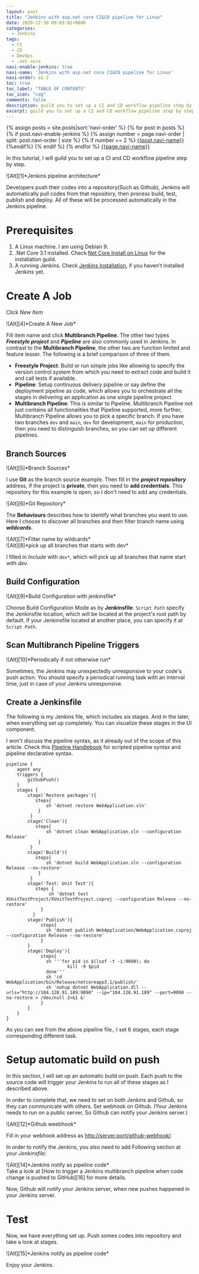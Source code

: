```yaml
---
layout: post
title: "Jenkins with asp.net core CI&CD pipeline for Linux"
date: 2020-12-30 09:03:01+0800
categories:
  - Jenkins
tags:
  - CI
  - CD
  - DevOps
  - .net core
navi-enable-jenkins: true
navi-name: 'Jenkins with asp.net core CI&CD pipeline for Linux'
navi-order: a1-2
toc: true
toc_label: "TABLE OF CONTENTS"
toc_icon: "cog"
comments: false
description: guild you to set up a CI and CD workflow pipeline step by step
excerpt: guild you to set up a CI and CD workflow pipeline step by step
---
```

<!--navigation bar-->
<div class='navi-link-container'>
  {% assign posts = site.posts|sort:'navi-order' %}
  {% for post in posts %}
    {% if post.navi-enable-jenkins %}
        {% assign number = page.navi-order | split: post.navi-order | size %}
        {% if number == 2 %}
            <a href="{{ site.baseurl }}{{ post.url }}" class='navi-link'>{{post.navi-name}}</a>
        {%endif%}
    {% endif %}
  {% endfor %}
<a class='navi-link' href="">{{page.navi-name}}</a>
</div>
<!--navigation bar-->

In this tutorial, I will guild you to set up a CI and CD workflow pipeline step by step. 

<div class="imgcenter" markdown="1">
![Alt][1]*Jenkins pipeline architecture*
</div>

Developers push their codes into a repository(Such as Github), Jenkins will automatically pull codes from that repository, then process build, test, publish and deploy. All of these will be processed automatically in the Jenkins pipeline.

# Prerequisites
1. A Linux machine. I am using Debian 9.
2. .Net Core 3.1 installed. Check [Net Core Install on Linux][3] for the installation guild.
3. A running Jenkins. Check [Jenkins Installation][2], if you haven't installed Jenkins yet. 

# Create A Job
Click *New Item*
<div class="imgcenter" markdown="1">
![Alt][4]*Create A New Job*
</div>

Fill item name and click **Multibranch Pipeline**. The other two types ***Freestyle project*** and ***Pipeline*** are also commonly used in Jenkins. In contrast to the **Multibranch Pipeline**, the other two are function limited and feature lesser. The following is a brief comparison of three of them.

* **Freestyle Project**: Build or run simple jobs like allowing to specify the version control system from which you need to extract code and build it and call tests if available.
* **Pipeline**: Setup continuous delivery pipeline or say define the deployment pipeline as code, which allows you to orchestrate all the stages in delivering an application as one single pipeline project.
* **Multibranch Pipeline**: This is similar to Pipeline. Multibranch Pipeline not just contains all functionalities that Pipeline supported, more further, Multibranch Pipeline allows you to pick a specific branch. If you have two branches `dev` and `main`, `dev` for development, `main` for production, then you need to distinguish branches, so you can set up different pipelines.

## Branch Sources

<div class="imgcenter" markdown="1">
![Alt][5]*Branch Sources*
</div>

I use **Git** as the branch source example. Then fill in the ***project repository*** address, if the project is **private**, then you need to **add credentials**. This repository for this example is open, so I don't need to add any credentials.
<div class="imgcenter" markdown="1">
![Alt][6]*Git Repository*
</div>

The **Behaviours** describes how to identify what branches you want to use. Here I choose to discover all branches and then filter branch name using ***wildcards***.
<div class="imgcenter" markdown="1">
![Alt][7]*Filter name by wildcards*
</div>

<div class="imgcenter" markdown="1">
![Alt][8]*pick up all branches that starts with dev*
</div>

I filled in *Include* with `dev*`, which will pick up all branches that name start with *dev*.

## Build Configuration

<div class="imgcenter" markdown="1">
![Alt][9]*Build Configuration with jenkinsfile*
</div>

Choose Build Configuration Mode as by **Jenkinsfile**. 	`Script Path` specify the Jenkinsfile location, which will be located at the project's root path by default. If your Jenkinsfile located at another place, you can specify it at `Script Path`.

## Scan Multibranch Pipeline Triggers

<div class="imgcenter" markdown="1">
![Alt][10]*Periodically if not otherwise run*
</div>

Sometimes, the Jenkins may unexpectedly unresponsive to your code's push action. You should specify a periodical running task with an interval time, just in case of your Jenkins unresponsive.

## Create a Jenkinsfile

The following is my Jenkins file, which includes six stages. And in the later, when everything set up completely. You can visualize these stages in the UI component.

I won't discuss the pipeline syntax, as it already out of the scope of this article. Check this [Pipeline Handlebook][11] for scripted pipeline syntax and pipeline declarative syntax.
```
pipeline {
    agent any
    triggers {
        githubPush()
    }
    stages {
        stage('Restore packages'){
           steps{
               sh 'dotnet restore WebApplication.sln'
            }
         }
        stage('Clean'){
           steps{
               sh 'dotnet clean WebApplication.sln --configuration Release'
            }
         }
        stage('Build'){
           steps{
               sh 'dotnet build WebApplication.sln --configuration Release --no-restore'
            }
         }
        stage('Test: Unit Test'){
           steps {
                sh 'dotnet test XUnitTestProject/XUnitTestProject.csproj --configuration Release --no-restore'
             }
          }
        stage('Publish'){
             steps{
               sh 'dotnet publish WebApplication/WebApplication.csproj --configuration Release --no-restore'
             }
        }
        stage('Deploy'){
             steps{
               sh '''for pid in $(lsof -t -i:9090); do
                       kill -9 $pid
               done'''
               sh 'cd WebApplication/bin/Release/netcoreapp3.1/publish/'
               sh 'nohup dotnet WebApplication.dll --urls="http://104.128.91.189:9090" --ip="104.128.91.189" --port=9090 --no-restore > /dev/null 2>&1 &'
             }
        }
    }
}
```
As you can see from the above pipeline file., I set 6 stages, each stage corresponding different task.

# Setup automatic build on push 

In this section, I will set up an automatic build on push. Each push to the source code will trigger your Jenkins to run all of these stages as I described above. 

In order to complete that, we need to set on both Jenkins and Github, so they can communicate with others. Set webhook on Github. (Your Jenkins needs to run on a public server, So Github can notify your Jenkins server.)
<div class="imgcenter" markdown="1">
![Alt][12]*Github weebhook*
</div>

Fill in your webhook address as [http://server:port/github-webhook/][13].

In order to notify the Jenkins, you also need to add Following section at your *Jenkinsfile*:
<div class="imgcenter" markdown="1">
![Alt][14]*Jenkins notify as pipeline code*
</div>
Take a look at [How to trigger a Jenkins multibranch pipeline when code change is pushed to GitHub][16] for more details.


Now, Github will notify your Jenkins server, when new pushes happened in your Jenkins server.

# Test
Now, we have everything set up. 
Push somes codes into repository and take a look at stages.
<div class="imgcenter" markdown="1">
![Alt][15]*Jenkins notify as pipeline code*
</div>

Enjoy your Jenkins.

[1]: /blog/public/img/2020-12-30-Jenkins-with-asp-net-core-CI-CD-pipeline-for-linux-a.png
[2]: /blog/jenkins/2020/12/27/jenkins-installation/
[3]: https://docs.microsoft.com/en-us/dotnet/core/install/linux
[4]: /blog/public/img/2020-12-30-Jenkins-with-asp-net-core-CI-CD-pipeline-for-linux-b.png
[5]: /blog/public/img/2020-12-30-Jenkins-with-asp-net-core-CI-CD-pipeline-for-linux-c.png
[6]: /blog/public/img/2020-12-30-Jenkins-with-asp-net-core-CI-CD-pipeline-for-linux-d.png
[7]: /blog/public/img/2020-12-30-Jenkins-with-asp-net-core-CI-CD-pipeline-for-linux-e.png
[8]: /blog/public/img/2020-12-30-Jenkins-with-asp-net-core-CI-CD-pipeline-for-linux-f.png
[9]: /blog/public/img/2020-12-30-Jenkins-with-asp-net-core-CI-CD-pipeline-for-linux-g.png
[10]: /blog/public/img/2020-12-30-Jenkins-with-asp-net-core-CI-CD-pipeline-for-linux-h.png
[11]: https://www.jenkins.io/doc/book/pipeline/
[12]: /blog/public/img/2020-12-30-Jenkins-with-asp-net-core-CI-CD-pipeline-for-linux-i.png
[13]: http://server:port/github-webhook/
[14]: /blog/public/img/2020-12-30-Jenkins-with-asp-net-core-CI-CD-pipeline-for-linux-j.png
[15]: /blog/public/img/2020-12-30-Jenkins-with-asp-net-core-CI-CD-pipeline-for-linux-k.png
[16]: https://stackoverflow.com/questions/42062481/how-to-trigger-a-jenkins-multibranch-pipeline-when-code-change-is-pushed-to-gith?noredirect=1&lq=1
